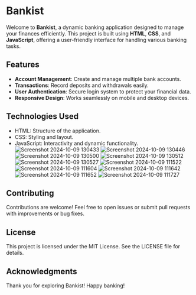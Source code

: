 # Bankist

Welcome to **Bankist**, a dynamic banking application designed to manage your finances efficiently. This project is built using **HTML**, **CSS**, and **JavaScript**, offering a user-friendly interface for handling various banking tasks.

## Features

- **Account Management**: Create and manage multiple bank accounts.
- **Transactions**: Record deposits and withdrawals easily.
- **User Authentication**: Secure login system to protect your financial data.
- **Responsive Design**: Works seamlessly on mobile and desktop devices.



## Technologies Used
- HTML: Structure of the application.
- CSS: Styling and layout.
- JavaScript: Interactivity and dynamic functionality.
![Screenshot 2024-10-09 130433](https://github.com/user-attachments/assets/ecb4b3e6-12b2-4569-a577-f5502778eb44)
![Screenshot 2024-10-09 130446](https://github.com/user-attachments/assets/c83c9f5c-8590-4e38-a6cf-eee82cc25443)
![Screenshot 2024-10-09 130500](https://github.com/user-attachments/assets/dd275c06-5514-4a6b-a525-40988feea828)
![Screenshot 2024-10-09 130512](https://github.com/user-attachments/assets/56a8e40e-cf68-4cfc-a27f-555e90530464)
![Screenshot 2024-10-09 130527](https://github.com/user-attachments/assets/e7124a3a-fd14-4729-8db6-3779b40479b5)
![Screenshot 2024-10-09 111522](https://github.com/user-attachments/assets/0c06ef2a-2602-44f9-8a86-d3e9769fcf73)
![Screenshot 2024-10-09 111604](https://github.com/user-attachments/assets/586d41c4-73b0-4b66-b13c-3990e24357b9)
![Screenshot 2024-10-09 111642](https://github.com/user-attachments/assets/6e5c4922-31e5-4bc1-b053-08c7a1eaf1cd)
![Screenshot 2024-10-09 111652](https://github.com/user-attachments/assets/afa9d174-9242-4bc3-b843-44967720d303)
![Screenshot 2024-10-09 111727](https://github.com/user-attachments/assets/c25b8605-c607-4283-8c2e-8e086c7c91b3)

## Contributing
Contributions are welcome! Feel free to open issues or submit pull requests with improvements or bug fixes.

## License
This project is licensed under the MIT License. See the LICENSE file for details.

## Acknowledgments
Thank you for exploring Bankist! Happy banking!
